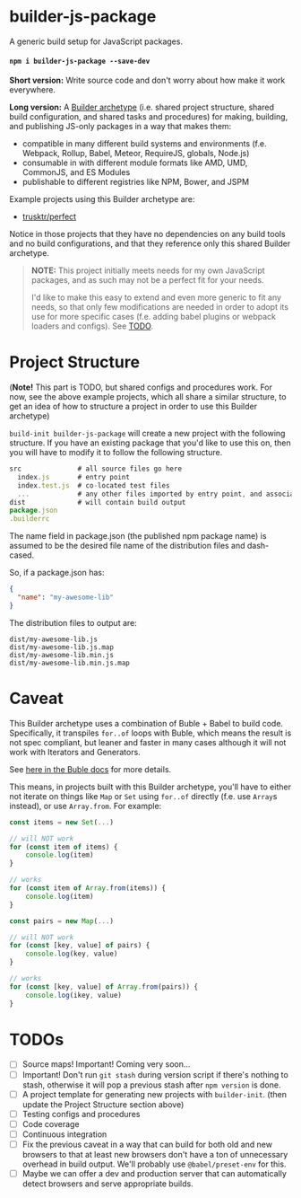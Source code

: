 
builder-js-package
========================

A generic build setup for JavaScript packages.

#### `npm i builder-js-package --save-dev`

**Short version:** Write source code and don't worry about how make it work
everywhere.

**Long version:** A [Builder
archetype](https://github.com/FormidableLabs/builder) (i.e. shared project
structure, shared build configuration, and shared tasks and procedures) for
making, building, and publishing JS-only packages in a way that makes them:

- compatible in many different build systems and environments (f.e.
  Webpack, Rollup, Babel, Meteor, RequireJS, globals, Node.js)
- consumable in with different module formats like AMD, UMD, CommonJS, and ES
  Modules
- publishable to different registries like NPM, Bower, and JSPM

Example projects using this Builder archetype are:

- [trusktr/perfect](https://github.com/trusktr/perfect)

Notice in those projects that they have no dependencies on any build tools and
no build configurations, and that they reference only this shared Builder
archetype.

> **NOTE:** This project initially meets needs for my own JavaScript packages,
> and as such may not be a perfect fit for your needs.
> 
> I'd like to make this easy to extend and even more generic to fit any needs,
> so that only few modifications are needed in order to adopt its use for more
> specific cases (f.e. adding babel plugins or webpack loaders and configs).
> See [TODO](#todos).

Project Structure
=================

(**Note!** This part is TODO, but shared configs and procedures work. For now,
see the above example projects, which all share a similar structure, to get an
idea of how to structure a project in order to use this Builder archetype)

`build-init builder-js-package` will create a new project with the following
structure. If you have an existing package that you'd like to use this on, then
you will have to modify it to follow the following structure.

```js
src              # all source files go here
  index.js       # entry point
  index.test.js  # co-located test files
  ...            # any other files imported by entry point, and associated test files
dist             # will contain build output
package.json
.builderrc
```

The name field in package.json (the published npm package name) is assumed to
be the desired file name of the distribution files and dash-cased.

So, if a package.json has:

```json
{
  "name": "my-awesome-lib"
}
```

The distribution files to output are:

```
dist/my-awesome-lib.js
dist/my-awesome-lib.js.map
dist/my-awesome-lib.min.js
dist/my-awesome-lib.min.js.map
```

Caveat
======

This Builder archetype uses a combination of Buble + Babel to build code.
Specifically, it transpiles `for..of` loops with Buble, which means the result
is not spec compliant, but leaner and faster in many cases although it will not
work with Iterators and Generators.

See [here in the Buble
docs](https://buble.surge.sh/guide/#unsupported-features) for more details.

This means, in projects built with this Builder archetype, you'll have to
either not iterate on things like `Map` or `Set` using `for..of` directly (f.e.
use `Array`s instead), or use `Array.from`. For example:

```js
const items = new Set(...)

// will NOT work
for (const item of items) {
    console.log(item)
}

// works
for (const item of Array.from(items)) {
    console.log(item)
}

const pairs = new Map(...)

// will NOT work
for (const [key, value] of pairs) {
    console.log(key, value)
}

// works
for (const [key, value] of Array.from(pairs)) {
    console.log(ikey, value)
}
```

TODOs
====

- [ ] Source maps! Important! Coming very soon...
- [ ] Important! Don't run `git stash` during version script if there's nothing
  to stash, otherwise it will pop a previous stash after `npm version` is done.
- [ ] A project template for generating new projects with `builder-init`. (then
  update the Project Structure section above)
- [ ] Testing configs and procedures
- [ ] Code coverage
- [ ] Continuous integration
- [ ] Fix the previous caveat in a way that can build for both old and new
  browsers to that at least new browsers don't have a ton of unnecessary
  overhead in build output. We'll probably use `@babel/preset-env` for this.
- [ ] Maybe we can offer a dev and production server that can automatically
  detect browsers and serve appropriate builds.
